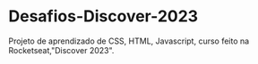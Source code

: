 # Desafios-Discover-2023
Projeto de aprendizado  de CSS, HTML, Javascript, curso feito na Rocketseat,"Discover 2023".
